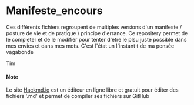 # Manifeste_encours
Ces différents fichiers regroupent de multiples versions d'un manifeste / posture de vie et de pratique / principe d'errance.
Ce repositery permet de le completer et de le modifier pour tenter d'être le plsu juste possible dans mes envies et dans mes mots.
C'est l'état un l'instant t de ma pensée vagabonde

Tim

#### Note
Le site [Hackmd.io](https://hackmd.io) est un éditeur en ligne libre et gratuit pour éditer des fichiers '.md' et permet de compiler ses fichiers sur GitHub

